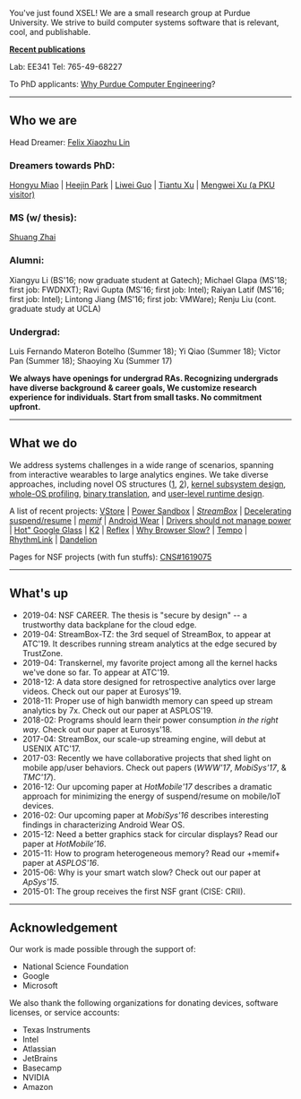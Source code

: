 You've just found XSEL! We are a small research group at Purdue University. 
We strive to build computer systems software that is relevant, cool, and publishable. 

**[Recent publications](papers.html)**

Lab: EE341  Tel: 765-49-68227 

<!--- 
Applyling for PhD program in '18? Check here.
--->

To PhD applicants: [Why Purdue Computer Engineering](https://engineering.purdue.edu/ComputerEngineering/)?

----
## Who we are

Head Dreamer: [Felix Xiaozhu Lin](http://felixlin.org/)

### Dreamers towards PhD: 
[Hongyu Miao](https://engineering.purdue.edu/~miaoh) |
[Heejin Park](http://web.ics.purdue.edu/~bakhi) |
[Liwei Guo](http://zaxguo.github.io) |
[Tiantu Xu](http://web.ics.purdue.edu/~xu944) |
[Mengwei Xu (a PKU visitor)](https://xumengwei.github.io/)

### MS (w/ thesis):
[Shuang Zhai](http://web.ics.purdue.edu/~zhais/)

### Alumni:
Xiangyu Li (BS'16; now graduate student at Gatech);
Michael Glapa (MS'18; first job: FWDNXT);
Ravi Gupta (MS'16; first job: Intel);
Raiyan Latif (MS'16; first job: Intel);
Lintong Jiang (MS'16; first job: VMWare);
Renju Liu (cont. graduate study at UCLA)

### Undergrad: 
Luis Fernando Materon Botelho (Summer 18); Yi Qiao (Summer 18); Victor Pan (Summer 18); Shaoying Xu (Summer 17)

**We always have openings for undergrad RAs. Recognizing undergrads have diverse background & career goals, 
We customize research experience for individuals. Start from small tasks. No commitment upfront.**

---------
## What we do

We address systems challenges in a wide range of scenarios, spanning from interactive wearables to large analytics engines. 
We take diverse approaches, including 
novel OS structures ([1](http://www.k2os.org/), [2](p/psbox/index.html)),
[kernel subsystem design](p/memif/), 
[whole-OS profiling](p/wear/), 
[binary translation](https://arxiv.org/abs/1811.05000), and
[user-level runtime design](p/streambox/).

A list of recent projects:
[VStore](p/vstore/index.md) |
[Power Sandbox](p/psbox/index.html) |
[_StreamBox_](p/streambox/index.html) |
[Decelerating suspend/resume](papers/hotmobile17.pdf) | 
[_memif_](p/memif/memif.html) |
[Android Wear](p/wear/) |
[Drivers should not manage power](http://www.ruf.rice.edu/~mobile/downloads/ASPLOS2015/) |
[Hot" Google Glass](papers/apsys14a.pdf) |
[K2](http://www.k2os.org/) |
[Reflex](rice/reflex/index.html) |
[Why Browser Slow?](papers/hotmobile11.pdf) |
[Tempo](http://www.owlnet.rice.edu/~zw3/projects_Tempo.html) |
[RhythmLink](rice/rhythmlink/rhythmlink.html) |
[Dandelion](rice/dandelion/index.html)

Pages for NSF projects (with fun stuffs): 
[CNS#1619075](g/mem.html)

---------
## What's up

* 2019-04: NSF CAREER. The thesis is "secure by design" -- a trustworthy data backplane for the cloud edge. 
* 2019-04: StreamBox-TZ: the 3rd sequel of StreamBox, to appear at ATC'19. It describes running stream analytics at the edge secured by TrustZone.
* 2019-04: Transkernel, my favorite project among all the kernel hacks we've done so far. To appear at ATC'19.
* 2018-12: A data store designed for retrospective analytics over large videos. Check out our paper at Eurosys'19.
* 2018-11: Proper use of high banwidth memory can speed up stream analytics by 7x. Check out our paper at ASPLOS'19.
* 2018-02: Programs should learn their power consumption _in the right way_. Check out our paper at Eurosys'18.
* 2017-04: StreamBox, our scale-up streaming engine, will debut at USENIX ATC'17.
* 2017-03: Recently we have collaborative projects that shed light on mobile app/user behaviors. Check out papers (_WWW'17_, _MobiSys'17_, & _TMC'17_).
* 2016-12: Our upcoming paper at _HotMobile'17_ describes a dramatic approach for minimizing the energy of suspend/resume on mobile/IoT devices.
* 2016-02: Our upcoming paper at _MobiSys'16_ describes interesting findings in characterizing Android Wear OS.
* 2015-12: Need a better graphics stack for circular displays? Read our paper at _HotMobile’16_.
* 2015-11: How to program heterogeneous memory? Read our +memif+ paper at _ASPLOS'16_.
* 2015-06: Why is your smart watch slow? Check out our paper at _ApSys'15_.
* 2015-01: The group receives the first NSF grant (CISE: CRII).

---------
## Acknowledgement

Our work is made possible through the support of:

* National Science Foundation
* Google
* Microsoft

We also thank the following organizations for donating devices, software licenses, or service accounts:

* Texas Instruments 
* Intel 
* Atlassian 
* JetBrains 
* Basecamp 
* NVIDIA
* Amazon




